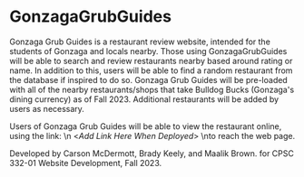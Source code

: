 # GonzagaGrubGuides

Gonzaga Grub Guides is a restaurant review website, intended for the students of Gonzaga and locals nearby. Those using GonzagaGrubGuides will be able to search and review restaurants nearby based around rating or name. In addition to this, users will be able to find a 
random restaurant from the database if inspired to do so. Gonzaga Grub Guides will be pre-loaded with all of the nearby restaurants/shops that take Bulldog Bucks (Gonzaga's dining currency) as of Fall 2023. Additional restaurants will be added by users as necessary.

Users of Gonzaga Grub Guides will be able to view the restaurant online, using the link: \n
    <*Add Link Here When Deployed*>
\nto reach the web page.

Developed by Carson McDermott, Brady Keely, and Maalik Brown. for CPSC 332-01 Website Development, Fall 2023.

